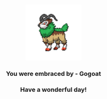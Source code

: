 <p align="center">
    <img src="https://raw.githubusercontent.com/PokeAPI/sprites/master/sprites/pokemon/673.png" width="150" height="150">
</p>
<h3 align="center">You were embraced by - <b>Gogoat</b></h3>
<h3 align="center">Have a wonderful day!</h3>

